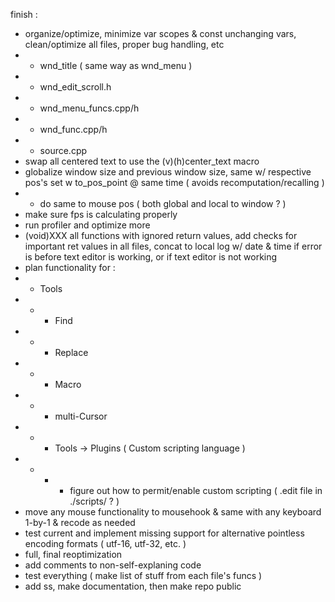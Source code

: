 finish :
- organize/optimize, minimize var scopes & const unchanging vars, clean/optimize all files, proper bug handling, etc
- - wnd_title ( same way as wnd_menu )
- - wnd_edit_scroll.h
- - wnd_menu_funcs.cpp/h
- - wnd_func.cpp/h
- - source.cpp
- swap all centered text to use the (v)(h)center_text macro
- globalize window size and previous window size, same w/ respective pos's set w to_pos_point @ same time ( avoids recomputation/recalling )
- - do same to mouse pos ( both global and local to window ? )
- make sure fps is calculating properly
- run profiler and optimize more
- (void)XXX all functions with ignored return values, add checks for important ret values in all files, concat to local log w/ date & time if error is before text editor is working, or if text editor is not working
- plan functionality for :
- - Tools
- - - Find
- - - Replace
- - - Macro
- - - multi-Cursor
- - - Tools -> Plugins ( Custom scripting language )
- - - - figure out how to permit/enable custom scripting ( .edit file in ./scripts/ ? )
- move any mouse functionality to mousehook & same with any keyboard 1-by-1 & recode as needed
- test current and implement missing support for alternative pointless encoding formats ( utf-16, utf-32, etc. )
- full, final reoptimization
- add comments to non-self-explaning code
- test everything ( make list of stuff from each file's funcs )
- add ss, make documentation, then make repo public